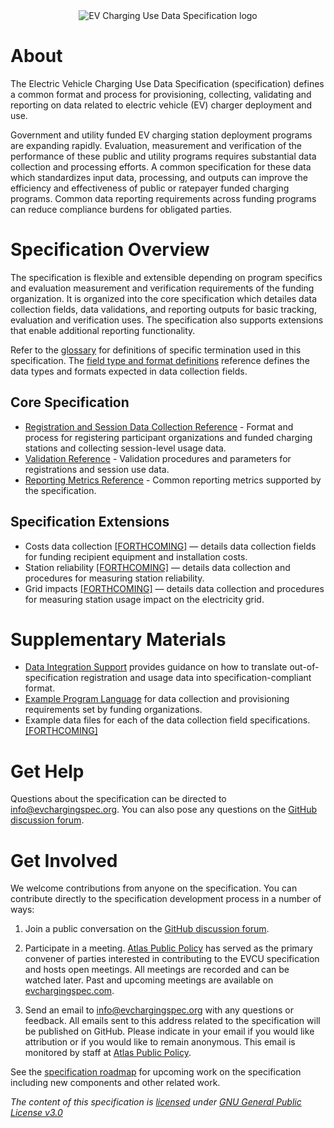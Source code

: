 <div align="center">
<img src="https://evchargingspec.org/wp-content/uploads/2022/05/evcu_github.png" alt="EV Charging Use Data Specification logo"/>
 </div>
 
 # About
The Electric Vehicle Charging Use Data Specification (specification) defines a common format and process for provisioning, collecting, validating and reporting on data related to electric vehicle (EV) charger deployment and use. 

Government and utility funded EV charging station deployment programs are expanding rapidly. Evaluation, measurement and verification of the performance of these public and utility programs requires substantial data collection and processing efforts. A common specification for these data which standardizes input data, processing, and outputs can improve the efficiency and effectiveness of public or ratepayer funded charging programs. Common data reporting requirements across funding programs can reduce compliance burdens for obligated parties. 

# Specification Overview
The specification is flexible and extensible depending on program specifics and evaluation measurement and verification requirements of the funding organization. It is organized into the core specification which detailes data collection fields, data validations, and reporting outputs for basic tracking, evaluation and verification uses. The specification also supports  extensions that enable additional reporting functionality.

Refer to the [glossary](glossary.md) for definitions of specific termination used in this specification. The [field type and format definitions](field-type-and-format-reference.md) reference defines the data types and formats expected in data collection fields.

## Core Specification
 - [Registration and Session Data Collection Reference](core-specification/registration-and-session-data-reference.md) - Format and process for registering participant organizations and funded charging stations and collecting session-level usage data.
 - [Validation Reference](core-specification/validation-reference.md) - Validation procedures and parameters for registrations and session use data.
 - [Reporting Metrics Reference](core-specification/reporting-metrics-reference.md) - Common reporting metrics supported by the specification.

## Specification Extensions

 - Costs data collection [\[FORTHCOMING\]](roadmap.md) — details data collection fields for funding recipient equipment and installation costs.
 - Station reliability [\[FORTHCOMING\]](roadmap.md) — details data collection and procedures for measuring station reliability.
 - Grid impacts [\[FORTHCOMING\]](roadmap.md) — details data collection and procedures for measuring station usage impact on the electricity grid.

# Supplementary Materials

 - [Data Integration Support](supplementary-materials/data-integration-support.md) provides guidance on how to translate out-of-specification registration and usage data into specification-compliant format.
 - [Example Program Language](supplementary-materials/example-program-language.md) for data collection and provisioning requirements set by funding organizations.
 - Example data files for each of the data collection field specifications. [\[FORTHCOMING\]](roadmap.md)

 
# Get Help
Questions about the specification can be directed to info@evchargingspec.org. You can also pose any questions on the [GitHub discussion forum](https://github.com/AtlasPublicPolicy/charging-use-spec/discussions). 

# Get Involved 
We welcome contributions from anyone on the specification. You can contribute directly to the specification development process in a number of ways: 
 
 1. Join a public conversation on the [GitHub discussion forum](https://github.com/AtlasPublicPolicy/charging-use-spec/discussions). 

 2. Participate in a meeting. [Atlas Public Policy](https://atlaspolicy.com) has served as the primary convener of parties interested in contributing to the EVCU specification and hosts open meetings. All meetings are recorded and can be watched later. Past and upcoming meetings are available on [evchargingspec.com](https://evchargingspec.com). 

 3. Send an email to info@evchargingspec.org with any questions or feedback. All emails sent to this address related to the specification will be published on GitHub. Please indicate in your email if you would like attribution or if you would like to remain anonymous. This email is monitored by staff at [Atlas Public Policy](https://atlaspolicy.com).

See the [specification roadmap](roadmap.md) for upcoming work on the specification including new components and other related work.  

*The content of this specification is [licensed](LICENSE) under [GNU General Public License v3.0](https://www.gnu.org/licenses/gpl-3.0.en.html)*
